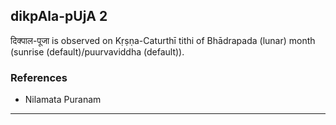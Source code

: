 ## dikpAla-pUjA 2

दिक्पाल-पूजा is observed on Kṛṣṇa-Caturthī tithi of Bhādrapada (lunar) month (sunrise (default)/puurvaviddha (default)).


### References
* Nilamata Puranam

---
